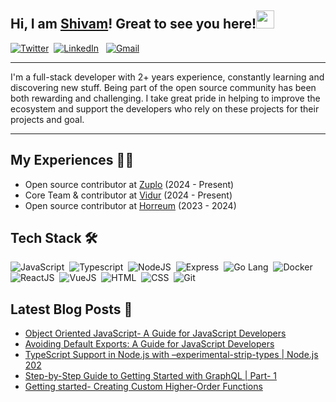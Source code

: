 
 ## Hi, I am [Shivam](https://bio.link/shivams)! Great to see you here!<img src="https://github.com/TheDudeThatCode/TheDudeThatCode/blob/master/Assets/Hi.gif" width="29"> 

 <a href="https://twitter.com/shivamstwt1/"><img alt="Twitter" src="https://img.shields.io/badge/Twitter%20-%230077B5.svg?&style=flat&logo=twitter&logoColor=white"/></a>&nbsp;
 <a href="https://www.linkedin.com/in/meshivamsharma/"><img alt="LinkedIn" src="https://img.shields.io/badge/linkedin%20-%230077B5.svg?&style=flat&logo=linkedin&logoColor=white"/></a> &nbsp;
 <a href="mailto:meshivam81@gmail.com"><img alt="Gmail" src="https://img.shields.io/badge/Gmail-D14836?style=flat&logo=gmail&logoColor=white" /></a> &nbsp;

 ----
 I'm a full-stack developer with 2+ years experience, constantly learning and discovering new stuff. Being part of the open source community has been both rewarding and challenging. I take great pride in helping to improve the ecosystem and support the developers who rely on these projects for their projects and goal. 
 
---- 
 
## My Experiences 🧑‍💻
- Open source contributor at [Zuplo](https://github.com/zuplo/zudoku) (2024 - Present)
- Core Team & contributor at [Vidur](https://github.com/profilecity/vidur) (2024 - Present)
- Open source contributor at [Horreum](https://github.com/hyperfoil/horreum) (2023 - 2024)


 
## Tech Stack 🛠 &nbsp;
 
![JavaScript](https://img.shields.io/badge/-JavaScript-05122A?style=flat&logo=javascript)&nbsp;
![Typescript](https://img.shields.io/badge/-TypeScript-05122A?style=flat&logo=typescript)&nbsp;
![NodeJS](https://img.shields.io/badge/-NodeJS-05122A?style=flat&logo=node.js)&nbsp;
![Express](https://img.shields.io/badge/-Express-05122A?style=flat&logo=express)&nbsp;
![Go Lang](https://img.shields.io/badge/-Go-05122A?style=flat&logo=go)&nbsp;
![Docker](https://img.shields.io/badge/-Docker-05122A?style=flat&logo=docker)&nbsp;
![ReactJS](https://img.shields.io/badge/-React-05122A?style=flat&logo=react)&nbsp;
![VueJS](https://img.shields.io/badge/-VueJS-05122A?style=flat&logo=vue.js)&nbsp;
![HTML](https://img.shields.io/badge/-HTML-05122A?style=flat&logo=HTML5)&nbsp;
![CSS](https://img.shields.io/badge/-Tailwind-05122A?style=flat&logo=tailwindcss&logoColor=1572B6)&nbsp;
![Git](https://img.shields.io/badge/-Git-05122A?style=flat&logo=git)&nbsp;

<!-- ![Visual Studio Code](https://img.shields.io/badge/-Visual%20Studio%20Code-05122A?style=flat&logo=visual-studio-code&logoColor=007ACC)&nbsp; -->
<!--![NodeJS](https://img.shields.io/badge/-NextJS-05122A?style=flat&logo=next.js)&nbsp; 
<!--![Kubernetes](https://img.shields.io/badge/-Kubernetes-05122A?style=flat&logo=kubernetes)&nbsp; -->

## Latest Blog Posts 📕

<!-- BLOG-POST-LIST:START -->
- [Object Oriented JavaScript- A Guide for JavaScript Developers](https://shivam-sharma.hashnode.dev/object-oriented-javascript-a-guide-for-javascript-developers)
- [Avoiding Default Exports: A Guide for JavaScript Developers](https://shivam-sharma.hashnode.dev/avoiding-default-exports-a-guide-for-javascript-developers)
- [TypeScript Support in Node.js with –experimental-strip-types | Node.js 202](https://shivam-sharma.hashnode.dev/typescript-support-in-nodejs-with-experimental-strip-types-nodejs-202)
- [Step-by-Step Guide to Getting Started with GraphQL | Part- 1](https://shivam-sharma.hashnode.dev/step-by-step-guide-to-getting-started-with-graphql-part-1)
- [Getting started- Creating Custom Higher-Order Functions](https://shivam-sharma.hashnode.dev/getting-started-creating-custom-higher-order-functions)
<!-- BLOG-POST-LIST:END -->

<!--- ### 🏆 Achievement.
[![@shivamsharma7's Holopin board](https://holopin.me/shivamsharma7)](https://holopin.io/@shivamsharma7) -->
